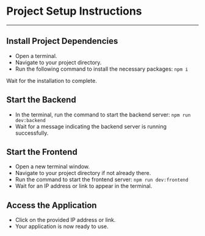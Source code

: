 # Project Setup Instructions
----------------------------

## Install Project Dependencies
* Open a terminal.
* Navigate to your project directory.
* Run the following command to install the necessary packages:
`npm i
`

Wait for the installation to complete.

## Start the Backend

* In the terminal, run the command to start the backend server:
`npm run dev:backend`
* Wait for a message indicating the backend server is running successfully.

  
## Start the Frontend

* Open a new terminal window.
* Navigate to your project directory if not already there.
* Run the command to start the frontend server:
`npm run dev:frontend`
* Wait for an IP address or link to appear in the terminal.
  
## Access the Application

* Click on the provided IP address or link.
* Your application is now ready to use.
